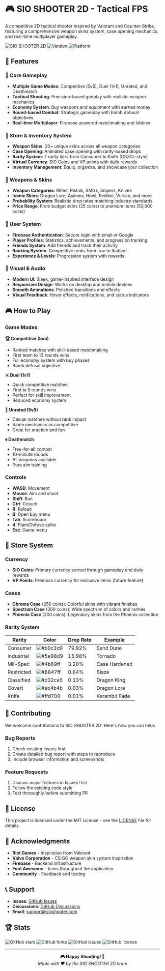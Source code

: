 # 🎮 SIO SHOOTER 2D - Tactical FPS

A competitive 2D tactical shooter inspired by Valorant and Counter-Strike, featuring a comprehensive weapon skins system, case opening mechanics, and real-time multiplayer gameplay.

![SIO SHOOTER 2D](https://img.shields.io/badge/Game-SIO%20SHOOTER%202D-blue?style=for-the-badge&logo=gamepad)
![Version](https://img.shields.io/badge/Version-1.0.0-green?style=for-the-badge)
![Platform](https://img.shields.io/badge/Platform-Web-orange?style=for-the-badge)

## 🌟 Features

### 🎯 **Core Gameplay**
- **Multiple Game Modes**: Competitive (5v5), Duel (1v1), Unrated, and Deathmatch
- **Tactical Shooting**: Precision-based gunplay with realistic weapon mechanics  
- **Economy System**: Buy weapons and equipment with earned money
- **Round-based Combat**: Strategic gameplay with bomb defusal objectives
- **Real-time Multiplayer**: Firebase-powered matchmaking and lobbies

### 🛒 **Store & Inventory System**
- **Weapon Skins**: 30+ unique skins across all weapon categories
- **Case Opening**: Animated case opening with rarity-based drops
- **Rarity System**: 7 rarity tiers from Consumer to Knife (CS:GO-style)
- **Virtual Currency**: SIO Coins and VP points with daily rewards
- **Inventory Management**: Equip, organize, and showcase your collection

### 🔫 **Weapons & Skins**
- **Weapon Categories**: Rifles, Pistols, SMGs, Snipers, Knives
- **Iconic Skins**: Dragon Lore, Asiimov, Howl, Redline, Vulcan, and more
- **Probability System**: Realistic drop rates matching industry standards
- **Price Range**: From budget skins (25 coins) to premium items (50,000 coins)

### 👤 **User System**
- **Firebase Authentication**: Secure login with email or Google
- **Player Profiles**: Statistics, achievements, and progression tracking
- **Friends System**: Add friends and track their activity
- **Ranking System**: Competitive ranks from Iron to Radiant
- **Experience & Levels**: Progression system with rewards

### 🎨 **Visual & Audio**
- **Modern UI**: Sleek, game-inspired interface design
- **Responsive Design**: Works on desktop and mobile devices
- **Smooth Animations**: Polished transitions and effects
- **Visual Feedback**: Hover effects, notifications, and status indicators


## 🎮 How to Play

### Game Modes

**🏆 Competitive (5v5)**
- Ranked matches with skill-based matchmaking
- First team to 13 rounds wins
- Full economy system with buy phases
- Bomb defusal objective

**⚔️ Duel (1v1)**
- Quick competitive matches
- First to 5 rounds wins
- Perfect for skill improvement
- Reduced economy system

**🎯 Unrated (5v5)**
- Casual matches without rank impact
- Same mechanics as competitive
- Great for practice and fun

**💀 Deathmatch**
- Free-for-all combat
- 10-minute rounds
- All weapons available
- Pure aim training

### Controls
- **WASD**: Movement
- **Mouse**: Aim and shoot
- **Shift**: Run
- **Ctrl**: Crouch
- **R**: Reload
- **B**: Open buy menu
- **Tab**: Scoreboard
- **4**: Plant/Defuse spike
- **Esc**: Game menu

## 🛒 Store System

### Currency
- **SIO Coins**: Primary currency earned through gameplay and daily rewards
- **VP Points**: Premium currency for exclusive items (future feature)

### Cases
- **Chroma Case** (250 coins): Colorful skins with vibrant finishes
- **Spectrum Case** (300 coins): Wide spectrum of colors and rarities  
- **Phoenix Case** (200 coins): Legendary skins from the Phoenix collection

### Rarity System
| Rarity | Color | Drop Rate | Example |
|--------|--------|-----------|---------|
| Consumer | ![#b0c3d9](https://via.placeholder.com/15/b0c3d9/000000?text=+) | 79.92% | Sand Dune |
| Industrial | ![#5e98d9](https://via.placeholder.com/15/5e98d9/000000?text=+) | 15.98% | Tornado |
| Mil-Spec | ![#4b69ff](https://via.placeholder.com/15/4b69ff/000000?text=+) | 3.20% | Case Hardened |
| Restricted | ![#8847ff](https://via.placeholder.com/15/8847ff/000000?text=+) | 0.64% | Blaze |
| Classified | ![#d32ce6](https://via.placeholder.com/15/d32ce6/000000?text=+) | 0.13% | Dragon King |
| Covert | ![#eb4b4b](https://via.placeholder.com/15/eb4b4b/000000?text=+) | 0.03% | Dragon Lore |
| Knife | ![#ffd700](https://via.placeholder.com/15/ffd700/000000?text=+) | 0.01% | Karambit Fade |

## 🤝 Contributing

We welcome contributions to SIO SHOOTER 2D! Here's how you can help:

### Bug Reports
1. Check existing issues first
2. Create detailed bug report with steps to reproduce
3. Include browser information and screenshots

### Feature Requests
1. Discuss major features in Issues first
2. Follow the existing code style
3. Test thoroughly before submitting PR


## 📝 License

This project is licensed under the MIT License - see the [LICENSE](LICENSE) file for details.

## 🙏 Acknowledgments

- **Riot Games** - Inspiration from Valorant
- **Valve Corporation** - CS:GO weapon skin system inspiration
- **Firebase** - Backend infrastructure
- **Font Awesome** - Icons throughout the application
- **Community** - Feedback and testing

## 📞 Support

- **Issues**: [GitHub Issues](https://github.com/yourusername/sio-shooter/issues)
- **Discussions**: [GitHub Discussions](https://github.com/yourusername/sio-shooter/discussions)
- **Email**: support@sioshooter.com

## 🏆 Stats

![GitHub stars](https://img.shields.io/github/stars/yourusername/sio-shooter?style=social)
![GitHub forks](https://img.shields.io/github/forks/yourusername/sio-shooter?style=social)
![GitHub issues](https://img.shields.io/github/issues/yourusername/sio-shooter)
![GitHub license](https://img.shields.io/github/license/yourusername/sio-shooter)

---

<div align="center">
  <strong>🎮 Happy Shooting! 🎯</strong>
  <br>
  <em>Made with ❤️ by the SIO SHOOTER 2D team</em>
</div>
